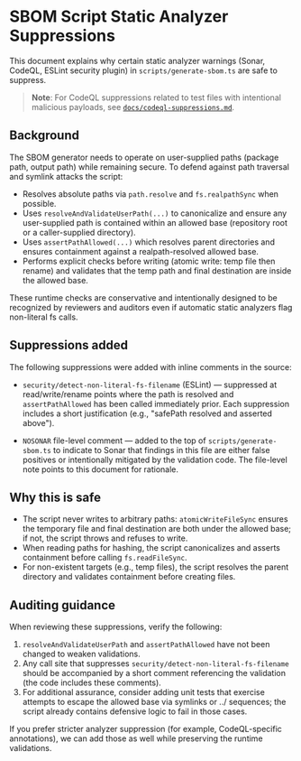 # SBOM Script Static Analyzer Suppressions

This document explains why certain static analyzer warnings (Sonar, CodeQL, ESLint security plugin) in `scripts/generate-sbom.ts` are safe to suppress.

> **Note**: For CodeQL suppressions related to test files with intentional malicious payloads, see [`docs/codeql-suppressions.md`](./codeql-suppressions.md).

## Background
The SBOM generator needs to operate on user-supplied paths (package path, output path) while remaining secure. To defend against path traversal and symlink attacks the script:

- Resolves absolute paths via `path.resolve` and `fs.realpathSync` when possible.
- Uses `resolveAndValidateUserPath(...)` to canonicalize and ensure any user-supplied path is contained within an allowed base (repository root or a caller-supplied directory).
- Uses `assertPathAllowed(...)` which resolves parent directories and ensures containment against a realpath-resolved allowed base.
- Performs explicit checks before writing (atomic write: temp file then rename) and validates that the temp path and final destination are inside the allowed base.

These runtime checks are conservative and intentionally designed to be recognized by reviewers and auditors even if automatic static analyzers flag non-literal fs calls.

## Suppressions added
The following suppressions were added with inline comments in the source:

- `security/detect-non-literal-fs-filename` (ESLint) — suppressed at read/write/rename points where the path is resolved and `assertPathAllowed` has been called immediately prior. Each suppression includes a short justification (e.g., "safePath resolved and asserted above").

- `NOSONAR` file-level comment — added to the top of `scripts/generate-sbom.ts` to indicate to Sonar that findings in this file are either false positives or intentionally mitigated by the validation code. The file-level note points to this document for rationale.

## Why this is safe
- The script never writes to arbitrary paths: `atomicWriteFileSync` ensures the temporary file and final destination are both under the allowed base; if not, the script throws and refuses to write.
- When reading paths for hashing, the script canonicalizes and asserts containment before calling `fs.readFileSync`.
- For non-existent targets (e.g., temp files), the script resolves the parent directory and validates containment before creating files.

## Auditing guidance
When reviewing these suppressions, verify the following:

1. `resolveAndValidateUserPath` and `assertPathAllowed` have not been changed to weaken validations.
2. Any call site that suppresses `security/detect-non-literal-fs-filename` should be accompanied by a short comment referencing the validation (the code includes these comments).
3. For additional assurance, consider adding unit tests that exercise attempts to escape the allowed base via symlinks or ../ sequences; the script already contains defensive logic to fail in those cases.

If you prefer stricter analyzer suppression (for example, CodeQL-specific annotations), we can add those as well while preserving the runtime validations.
